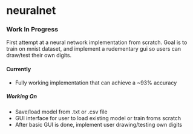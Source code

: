# neuralnet
### Work In Progress
First attempt at a neural network implementation from scratch.
Goal is to train on mnist dataset, and implement a rudementary gui so users can draw/test their own digits.
#### Currently
- Fully working implementation that can achieve a ~93% accuracy
##### Working On
- Save/load model from .txt or .csv file
- GUI interface for user to load existing model or train froms scratch
- After basic GUI is done, implement user drawing/testing own digits
